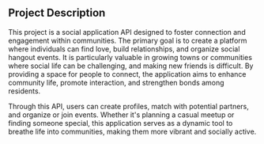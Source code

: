 ## Project Description

This project is a social application API designed to foster connection and engagement within communities. The primary goal is to create a platform where individuals can find love, build relationships, and organize social hangout events. It is particularly valuable in growing towns or communities where social life can be challenging, and making new friends is difficult. By providing a space for people to connect, the application aims to enhance community life, promote interaction, and strengthen bonds among residents.

Through this API, users can create profiles, match with potential partners, and organize or join events. Whether it's planning a casual meetup or finding someone special, this application serves as a dynamic tool to breathe life into communities, making them more vibrant and socially active.
